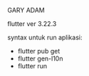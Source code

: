 GARY ADAM

flutter ver 3.22.3

syntax untuk run aplikasi:
* flutter pub get
* flutter gen-l10n
* flutter run
